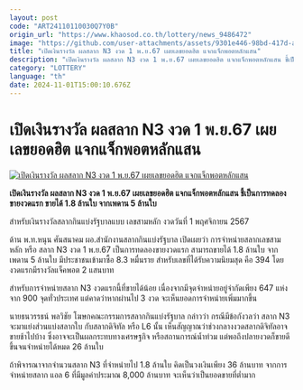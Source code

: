 ```yaml
---
layout: post
code: "ART24110110030Q7Y0B"
origin_url: "https://www.khaosod.co.th/lottery/news_9486472"
image: "https://github.com/user-attachments/assets/9301e446-98bd-417d-a5c5-fbff38c80fa3"
title: "เปิดเงินรางวัล ผลสลาก N3 งวด 1 พ.ย.67 เผยเลขยอดฮิต แจกแจ็กพอตหลักแสน"
description: "เปิดเงินรางวัล ผลสลาก N3 งวด 1 พ.ย.67 เผยเลขยอดฮิต แจกแจ็กพอตหลักแสน ชี้เป็นการทดลองขายงวดแรก ขายได้ 1.8 ล้านใบ จากเพดาน 5 ล้านใบ "
category: "LOTTERY"
language: "th"
date: 2024-11-01T15:00:10.676Z
---
```


# เปิดเงินรางวัล ผลสลาก N3 งวด 1 พ.ย.67 เผยเลขยอดฮิต แจกแจ็กพอตหลักแสน

[![เปิดเงินรางวัล ผลสลาก N3 งวด 1 พ.ย.67 เผยเลขยอดฮิต แจกแจ็กพอตหลักแสน](https://www.khaosod.co.th/wpapp/uploads/2024/11/lotto74545-3.jpg "เปิดเงินรางวัล ผลสลาก N3 งวด 1 พ.ย.67 เผยเลขยอดฮิต แจกแจ็กพอตหลักแสน")](https://www.khaosod.co.th/wpapp/uploads/2024/11/lotto74545-3.jpg)

**เปิดเงินรางวัล ผลสลาก N3 งวด 1 พ.ย.67 เผยเลขยอดฮิต แจกแจ็กพอตหลักแสน ชี้เป็นการทดลองขายงวดแรก ขายได้ 1.8 ล้านใบ จากเพดาน 5 ล้านใบ**

สำหรับเงินรางวัลสลากกินแบ่งรัฐบาลแบบ เลขสามหลัก งวดวันที่ 1 พฤศจิกายน 2567

ด้าน พ.ท.หนุน ศันสนาคม ผอ.สำนักงานสลากกินแบ่งรัฐบาล เปิดเผยว่า การจำหน่ายสลากเลขสามหลัก หรือ สลาก N3 งวด 1 พ.ย.67 เป็นการทดลองขายงวดแรก สามารถขายได้ 1.8 ล้านใบ จากเพดาน 5 ล้านใบ มีประชาชนเข้ามาซื้อ 8.3 หมื่นราย สำหรับเลขที่ได้รับความนิยมสุด คือ 394 โดยงวดแรกมีรางวัลแจ็คพอต 2 แสนบาท

สำหรับการจำหน่ายสลาก N3 งวดแรกนี้ที่ขายได้น้อย เนื่องจากมีจุดจำหน่ายอยู่จำกัดเพียง 647 แห่ง จาก 900 จุดทั่วประเทศ แต่คาดว่าหากผ่านไป 3 งวด จะเห็นยอดการจำหน่ายเพิ่มมากขึ้น

นายธนวรรธน์ พลวิชัย โฆษกคณะกรรมการสลากกินแบ่งรัฐบาล กล่าวว่า กรณีมีข้อกังวลว่า สลาก N3 จะมาแย่งส่วนแบ่งสลากใบ กับสลากดิจิทัล หรือ L6 นั้น เห็นสัญญาณว่าช่วงกลางงวดสลากดิจิทัลอาจขายช้าไปบ้าง ซึ่งอาจจะเป็นผลกระทบทางเศรษฐกิจ หรือสถานการณ์น้ำท่วม แต่พอถึงปลายงวดก็ขายดีขึ้นจนจำหน่ายได้หมด 26 ล้านใบ

ถ้าพิจารณาจากจำนวนสลาก N3 ที่จำหน่ายไป 1.8 ล้านใบ คิดเป็นวงเงินเพียง 36 ล้านบาท จากการจำหน่ายสลาก แอล 6 ที่มีมูลค่าประมาณ 8,000 ล้านบาท จะเห็นว่าเป็นยอดขายที่ต่ำมาก

